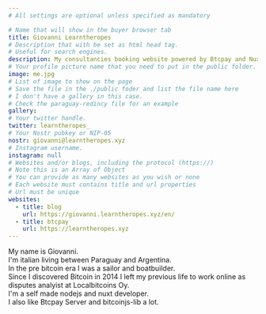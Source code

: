 ```yaml
---
# All settings are optional unless specified as mandatory

# Name that will show in the buyer browser tab
title: Giovanni Learntheropes
# Description that with be set as html head tag.
# Useful for search engines.
description: My consultancies booking website powered by Btcpay and Nuxt
# Your profile picture name that you need to put in the public folder.
image: me.jpg
# List of image to show on the page
# Save the file in the ./public foder and list the file name here
# I don't have a gallery in this case.
# Check the paraguay-redincy file for an example
gallery:
# Your twitter handle.
twitter: learntheropes_
# Your Nostr pubkey or NIP-05
nostr: giovanni@learntheropes.xyz
# Instagram username.
instagram: null
# Websites and/or blogs, including the protocol (https://)
# Note this is an Array of Object
# You can provide as many websites as you wish or none
# Each website must contains title and url properties
# Url must be unique
websites:
  - title: blog
    url: https://giovanni.learntheropes.xyz/en/
  - title: btcpay
    url: https://learntheropes.xyz
---
```

My name is Giovanni.  
I'm italian living between Paraguay and Argentina.  
In the pre bitcoin era I was a sailor and boatbuilder.  
Since I discovered Bitcoin in 2014 I left my previous life to work online as disputes analyist at Localbitcoins Oy.  
I'm a self made nodejs and nuxt developer.  
I also like Btcpay Server and bitcoinjs-lib a lot.  